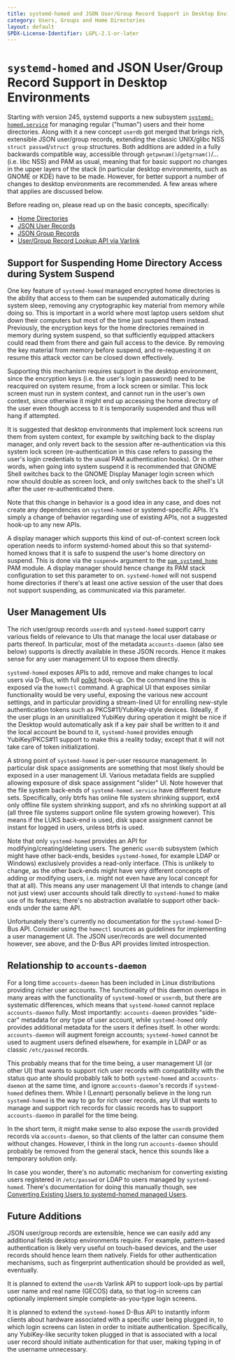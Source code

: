 ```yaml
---
title: systemd-homed and JSON User/Group Record Support in Desktop Environments
category: Users, Groups and Home Directories
layout: default
SPDX-License-Identifier: LGPL-2.1-or-later
---
```


# `systemd-homed` and JSON User/Group Record Support in Desktop Environments

Starting with version 245, systemd supports a new subsystem
[`systemd-homed.service`](https://www.freedesktop.org/software/systemd/man/systemd-homed.service.html)
for managing regular ("human") users and their home directories. Along with it
a new concept `userdb` got merged that brings rich, extensible JSON user/group
records, extending the classic UNIX/glibc NSS `struct passwd`/`struct group`
structures. Both additions are added in a fully backwards compatible way,
accessible through `getpwnam()`/`getgrnam()`/… (i.e. libc NSS) and PAM as
usual, meaning that for basic support no changes in the upper layers of the
stack (in particular desktop environments, such as GNOME or KDE) have to be
made. However, for better support a number of changes to desktop environments
are recommended. A few areas where that applies are discussed below.

Before reading on, please read up on the basic concepts, specifically:

* [Home Directories](HOME_DIRECTORY.md)
* [JSON User Records](USER_RECORD.md)
* [JSON Group Records](GROUP_RECORD.md)
* [User/Group Record Lookup API via Varlink](USER_GROUP_API.md)

## Support for Suspending Home Directory Access during System Suspend

One key feature of `systemd-homed` managed encrypted home directories is the
ability that access to them can be suspended automatically during system sleep,
removing any cryptographic key material from memory while doing so. This is
important in a world where most laptop users seldom shut down their computers
but most of the time just suspend them instead. Previously, the encryption keys
for the home directories remained in memory during system suspend, so that
sufficiently equipped attackers could read them from there and gain full access
to the device. By removing the key material from memory before suspend, and
re-requesting it on resume this attack vector can be closed down effectively.

Supporting this mechanism requires support in the desktop environment, since
the encryption keys (i.e. the user's login password) need to be reacquired on
system resume, from a lock screen or similar. This lock screen must run in
system context, and cannot run in the user's own context, since otherwise it
might end up accessing the home directory of the user even though access to it
is temporarily suspended and thus will hang if attempted.

It is suggested that desktop environments that implement lock screens run them
from system context, for example by switching back to the display manager, and
only revert back to the session after re-authentication via this system lock
screen (re-authentication in this case refers to passing the user's login
credentials to the usual PAM authentication hooks). Or in other words, when
going into system suspend it is recommended that GNOME Shell switches back to
the GNOME Display Manager login screen which now should double as screen lock,
and only switches back to the shell's UI after the user re-authenticated there.

Note that this change in behavior is a good idea in any case, and does not
create any dependencies on `systemd-homed` or systemd-specific APIs. It's
simply a change of behavior regarding use of existing APIs, not a suggested
hook-up to any new APIs.

A display manager which supports this kind of out-of-context screen lock
operation needs to inform systemd-homed about this so that systemd-homed knows
that it is safe to suspend the user's home directory on suspend. This is done
via the `suspend=` argument to the
[`pam_systemd_home`](https://www.freedesktop.org/software/systemd/man/pam_systemd_home.html)
PAM module. A display manager should hence change its PAM stack configuration
to set this parameter to on. `systemd-homed` will not suspend home directories
if there's at least one active session of the user that does not support
suspending, as communicated via this parameter.

## User Management UIs

The rich user/group records `userdb` and `systemd-homed` support carry various
fields of relevance to UIs that manage the local user database or parts
thereof. In particular, most of the metadata `accounts-daemon` (also see below)
supports is directly available in these JSON records. Hence it makes sense for
any user management UI to expose them directly.

`systemd-homed` exposes APIs to add, remove and make changes to local users via
D-Bus, with full [polkit](https://www.freedesktop.org/software/polkit/docs/latest/)
hook-up. On the command line this is exposed via the
`homectl` command. A graphical UI that exposes similar functionality would be
very useful, exposing the various new account settings, and in particular
providing a stream-lined UI for enrolling new-style authentication tokens such
as PKCS#11/YubiKey-style devices. (Ideally, if the user plugs in an
uninitialized YubiKey during operation it might be nice if the Desktop would
automatically ask if a key pair shall be written to it and the local account be
bound to it, `systemd-homed` provides enough YubiKey/PKCS#11 support to make
this a reality today; except that it will not take care of token
initialization).

A strong point of `systemd-homed` is per-user resource management. In
particular disk space assignments are something that most likely should be
exposed in a user management UI. Various metadata fields are supplied allowing
exposure of disk space assignment "slider" UI. Note however that the file system
back-ends of `systemd-homed.service` have different feature sets. Specifically,
only btrfs has online file system shrinking support, ext4 only offline file
system shrinking support, and xfs no shrinking support at all (all three file
systems support online file system growing however). This means if the LUKS
back-end is used, disk space assignment cannot be instant for logged in users,
unless btrfs is used.

Note that only `systemd-homed` provides an API for modifying/creating/deleting
users. The generic `userdb` subsystem (which might have other back-ends, besides
`systemd-homed`, for example LDAP or Windows) exclusively provides a read-only
interface. (This is unlikely to change, as the other back-ends might have very
different concepts of adding or modifying users, i.e. might not even have any
local concept for that at all). This means any user management UI that intends
to change (and not just view) user accounts should talk directly to
`systemd-homed` to make use of its features; there's no abstraction available
to support other back-ends under the same API.

Unfortunately there's currently no documentation for the `systemd-homed` D-Bus
API. Consider using the `homectl` sources as guidelines for implementing a user
management UI. The JSON user/records are well documented however, see above,
and the D-Bus API provides limited introspection.

## Relationship to `accounts-daemon`

For a long time `accounts-daemon` has been included in Linux distributions
providing richer user accounts. The functionality of this daemon overlaps in
many areas with the functionality of `systemd-homed` or `userdb`, but there are
systematic differences, which means that `systemd-homed` cannot replace
`accounts-daemon` fully. Most importantly: `accounts-daemon` provides
"side-car" metadata for *any* type of user account, while `systemd-homed` only
provides additional metadata for the users it defines itself.  In other words:
`accounts-daemon` will augment foreign accounts; `systemd-homed` cannot be used
to augment users defined elsewhere, for example in LDAP or as classic
`/etc/passwd` records.

This probably means that for the time being, a user management UI (or other UI)
that wants to support rich user records with compatibility with the status quo
ante should probably talk to both `systemd-homed` and `accounts-daemon` at the
same time, and ignore `accounts-daemon`'s records if `systemd-homed` defines
them. While I (Lennart) personally believe in the long run `systemd-homed` is
the way to go for rich user records, any UI that wants to manage and support
rich records for classic records has to support `accounts-daemon` in parallel
for the time being.

In the short term, it might make sense to also expose the `userdb` provided
records via `accounts-daemon`, so that clients of the latter can consume them
without changes. However, I think in the long run `accounts-daemon` should
probably be removed from the general stack, hence this sounds like a temporary
solution only.

In case you wonder, there's no automatic mechanism for converting existing
users registered in `/etc/passwd` or LDAP to users managed by
`systemd-homed`. There's documentation for doing this manually though, see
[Converting Existing Users to systemd-homed managed Users](CONVERTING_TO_HOMED.md).

## Future Additions

JSON user/group records are extensible, hence we can easily add any additional
fields desktop environments require. For example, pattern-based authentication
is likely very useful on touch-based devices, and the user records should hence
learn them natively. Fields for other authentication mechanisms, such as
fingerprint authentication should be provided as well, eventually.

It is planned to extend the `userdb` Varlink API to support look-ups by partial
user name and real name (GECOS) data, so that log-in screens can optionally
implement simple complete-as-you-type login screens.

It is planned to extend the `systemd-homed` D-Bus API to instantly inform clients
about hardware associated with a specific user being plugged in, to which login
screens can listen in order to initiate authentication. Specifically, any
YubiKey-like security token plugged in that is associated with a local user
record should initiate authentication for that user, making typing in of the
username unnecessary.

